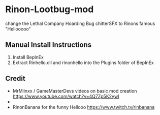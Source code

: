 # Rinon-Lootbug-mod
change the Lethal Company Hoarding Bug chitterSFX to Rinons famous "Hellooooo"

## Manual Install Instructions
1. Install BepInEx
2. Extract Rinhello.dll and rinonhello into the Plugins folder of BepInEx

## Credit
- MrMiinxx / GameMasterDevs videos on basic mod creation https://www.youtube.com/watch?v=4Q7Zp5K2ywI
- 
- RinonBanana for the funny Hellooo https://www.twitch.tv/rinbanana
